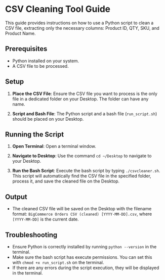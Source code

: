 # CSV Cleaning Tool Guide

This guide provides instructions on how to use a Python script to clean a CSV file, extracting only the necessary columns: Product ID, QTY, SKU, and Product Name.

## Prerequisites

- Python installed on your system.
- A CSV file to be processed.

## Setup

1. **Place the CSV File**: 
   Ensure the CSV file you want to process is the only file in a dedicated folder on your Desktop. The folder can have any name.

2. **Script and Bash File**: 
   The Python script and a bash file (`run_script.sh`) should be placed on your Desktop.

## Running the Script

1. **Open Terminal**: 
   Open a terminal window.

2. **Navigate to Desktop**: 
   Use the command `cd ~/Desktop` to navigate to your Desktop.

3. **Run the Bash Script**: 
   Execute the bash script by typing `./csvcleaner.sh`. This script will automatically find the CSV file in the specified folder, process it, and save the cleaned file on the Desktop.

## Output

- The cleaned CSV file will be saved on the Desktop with the filename format: `BigCommerce Orders CSV (cleaned) [YYYY-MM-DD].csv`, where `[YYYY-MM-DD]` is the current date.

## Troubleshooting

- Ensure Python is correctly installed by running `python --version` in the terminal.
- Make sure the bash script has execute permissions. You can set this with `chmod +x run_script.sh` on the terminal.
- If there are any errors during the script execution, they will be displayed in the terminal.
